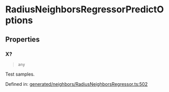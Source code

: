 # RadiusNeighborsRegressorPredictOptions

## Properties

### X?

> `any`

Test samples.

Defined in:  [generated/neighbors/RadiusNeighborsRegressor.ts:502](https://github.com/transitive-bullshit/scikit-learn-ts/blob/b59c1ff/packages/sklearn/src/generated/neighbors/RadiusNeighborsRegressor.ts#L502)
